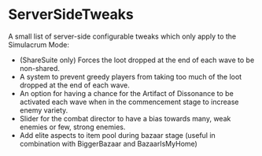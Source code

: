 # ServerSideTweaks

A small list of server-side configurable tweaks which only apply to the Simulacrum Mode:

- (ShareSuite only) Forces the loot dropped at the end of each wave to be non-shared.
- A system to prevent greedy players from taking too much of the loot dropped at the end of each wave.
- An option for having a chance for the Artifact of Dissonance to be activated each wave when in the commencement stage to increase enemy variety.
- Slider for the combat director to have a bias towards many, weak enemies or few, strong enemies.
- Add elite aspects to item pool during bazaar stage (useful in combination with BiggerBazaar and BazaarIsMyHome)